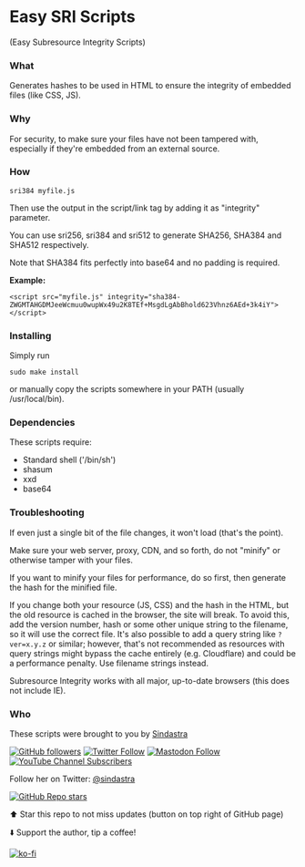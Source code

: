 # Easy SRI Scripts
(Easy Subresource Integrity Scripts)

### What

Generates hashes to be used in HTML to ensure the integrity of embedded files (like CSS, JS).

### Why

For security, to make sure your files have not been tampered with, especially if they're embedded from an external source.

### How

    sri384 myfile.js

Then use the output in the script/link tag by adding it as "integrity" parameter.

You can use sri256, sri384 and sri512 to generate SHA256, SHA384 and SHA512 respectively.

Note that SHA384 fits perfectly into base64 and no padding is required.

**Example:**

    <script src="myfile.js" integrity="sha384-ZWGMTAHGDMJeeWcmuu0wupWx49u2K8TEf+MsgdLgAbBhold623Vhnz6AEd+3k4iY"></script>

### Installing

Simply run

    sudo make install

or manually copy the scripts somewhere in your PATH (usually /usr/local/bin).

### Dependencies

These scripts require:

 * Standard shell ('/bin/sh')
 * shasum
 * xxd
 * base64

### Troubleshooting

If even just a single bit of the file changes, it won't load (that's the point).

Make sure your web server, proxy, CDN, and so forth, do not "minify" or otherwise tamper with your files.

If you want to minify your files for performance, do so first, then generate the hash for the minified file.

If you change both your resource (JS, CSS) and the hash in the HTML, but the old resource is cached in the browser, the site will break. To avoid this, add the version number, hash or some other unique string to the filename, so it will use the correct file. It's also possible to add a query string like `?ver=x.y.z` or similar; however, that's not recommended as resources with query strings might bypass the cache entirely (e.g. Cloudflare) and could be a performance penalty. Use filename strings instead.

Subresource Integrity works with all major, up-to-date browsers (this does not include IE).

### Who

These scripts were brought to you by [Sindastra](https://sindastra.github.io/)

[![GitHub followers](https://img.shields.io/github/followers/sindastra?style=social)](https://github.com/sindastra/)
[![Twitter Follow](https://img.shields.io/twitter/follow/sindastra?style=social)](https://twitter.com/sindastra)
[![Mastodon Follow](https://img.shields.io/mastodon/follow/330409?domain=https%3A%2F%2Fchaos.social&style=social)](https://chaos.social/@sindastra)
[![YouTube Channel Subscribers](https://img.shields.io/youtube/channel/subscribers/UCM79aw2rkePB6D2bIfjhHtQ?style=social)](https://www.youtube.com/channel/UCM79aw2rkePB6D2bIfjhHtQ)

Follow her on Twitter: [@sindastra](https://twitter.com/sindastra)

[![GitHub Repo stars](https://img.shields.io/github/stars/sindastra/easy-sri-scripts?style=social)](https://github.com/sindastra/easy-sri-scripts)

⬆️ Star this repo to not miss updates (button on top right of GitHub page)

⬇️ Support the author, tip a coffee!

[![ko-fi](https://www.ko-fi.com/img/githubbutton_sm.svg)](https://ko-fi.com/W7W215OZB)
